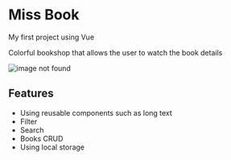 # Miss Book

<p>My first project using Vue</p>
<p>Colorful bookshop that allows the user to watch the book details</p>

![image not found](https://res.cloudinary.com/airbnb22/image/upload/v1688377782/miss-book_haujwf.png)

## Features

- Using reusable components such as long text
- Filter
- Search
- Books CRUD
- Using local storage

